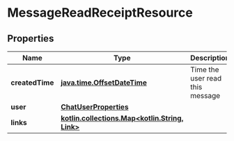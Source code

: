 
# MessageReadReceiptResource

## Properties
Name | Type | Description | Notes
------------ | ------------- | ------------- | -------------
**createdTime** | [**java.time.OffsetDateTime**](java.time.OffsetDateTime.md) | Time the user read this message | 
**user** | [**ChatUserProperties**](ChatUserProperties.md) |  | 
**links** | [**kotlin.collections.Map&lt;kotlin.String, Link&gt;**](Link.md) |  |  [optional]



